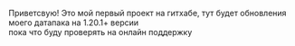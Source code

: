 Приветсвую!
Это мой первый проект на гитхабе, тут будет обновления моего датапака на 1.20.1+ версии\
пока что буду проверять на онлайн поддержку
